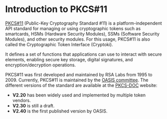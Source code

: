 # Introduction to PKCS#11
[PKCS#11](https://www.cryptsoft.com/pkcs11doc/) (Public-Key Cryptography Standard #11) is a platform-independent API standard for managing or using cryptographic tokens such as smartcards, HSMs (Hardware Security Modules), SSMs (Software Security Modules), and other security modules. For this usage, PKCS#11 is also called the Cryptographic Token Interface (Cryptoki).

It defines a set of functions that applications can use to interact with secure elements, enabling secure key storage, digital signatures, and encryption/decryption operations.

PKCS#11 was first developed and maintained by RSA Labs from 1995 to 2009. Currently, PKCS#11 is maintained by the [OASIS committee](https://groups.oasis-open.org/communities/tc-community-home-new?CommunityKey=000035465). The different versions of the standard are available at the [PKCS-DOC](https://www.cryptsoft.com/pkcs11doc/) website:

- **V2.20** has been widely used and implemented by multiple token vendors.
- **V2.30** is still a draft.
- **V2.40** is the first published version by OASIS.

